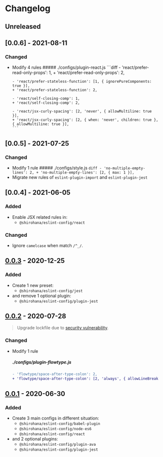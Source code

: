 Changelog
=========

Unreleased
----------

[0.0.6] - 2021-08-11
--------------------

### Changed
- Modify 4 rules
      ##### ./configs/plugin-react.js
      ```diff
      - 'react/prefer-read-only-props': 1,
      + 'react/prefer-read-only-props': 2,

      - 'react/prefer-stateless-function': [1, { ignorePureComponents: true }],
      + 'react/prefer-stateless-function': 2,

      - 'react/self-closing-comp': 1,
      + 'react/self-closing-comp': 2,

      - 'react/jsx-curly-spacing': [2, 'never', { allowMultiline: true }],
      + 'react/jsx-curly-spacing': [2, { when: 'never', children: true }, { allowMultiline: true }],
      ```

[0.0.5] - 2021-07-25
--------------------

### Changed
- Modify 1 rule
      ##### ./configs/style.js
      ```diff
      - 'no-multiple-empty-lines': 2,
      + 'no-multiple-empty-lines': [2, { max: 1 }],
      ```
- Migrate new rules of `eslint-plugin-import` and `eslint-plugin-jest`

[0.0.4] - 2021-06-05
--------------------

### Added
- Enable JSX related rules in:
    - `@shirohana/eslint-config/react`

### Changed
- Ignore `camelcase` when match `/^_/`.


[0.0.3] - 2020-12-25
--------------------

### Added
- Create 1 new preset:
    - `@shirohana/eslint-config/jest`
- and remove 1 optional plugin:
    - `@shirohana/eslint-config/plugin-jest`

[0.0.2] - 2020-07-28
--------------------
> Upgrade lockfile due to [security vulnerability](https://github.com/shirohana/eslint-config/pull/1).

### Changed
- Modify 1 rule
    ##### ./configs/plugin-flowtype.js
    ```diff
    - 'flowtype/space-after-type-colon': 2,
    + 'flowtype/space-after-type-colon': [2, 'always', { allowLineBreak: true }],
    ```

[0.0.1] - 2020-06-30
--------------------

### Added
- Create 3 main configs in different situation:
    - `@shirohana/eslint-config/babel-plugin`
    - `@shirohana/eslint-config/node-es6`
    - `@shirohana/eslint-config/react`
- and 2 optional plugins:
    - `@shirohana/eslint-config/plugin-ava`
    - `@shirohana/eslint-config/plugin-jest`

[0.0.3]: https://github.com/shirohana/eslint-config/releases/tag/v0.0.3
[0.0.2]: https://github.com/shirohana/eslint-config/releases/tag/v0.0.2
[0.0.1]: https://github.com/shirohana/eslint-config/releases/tag/v0.0.1
